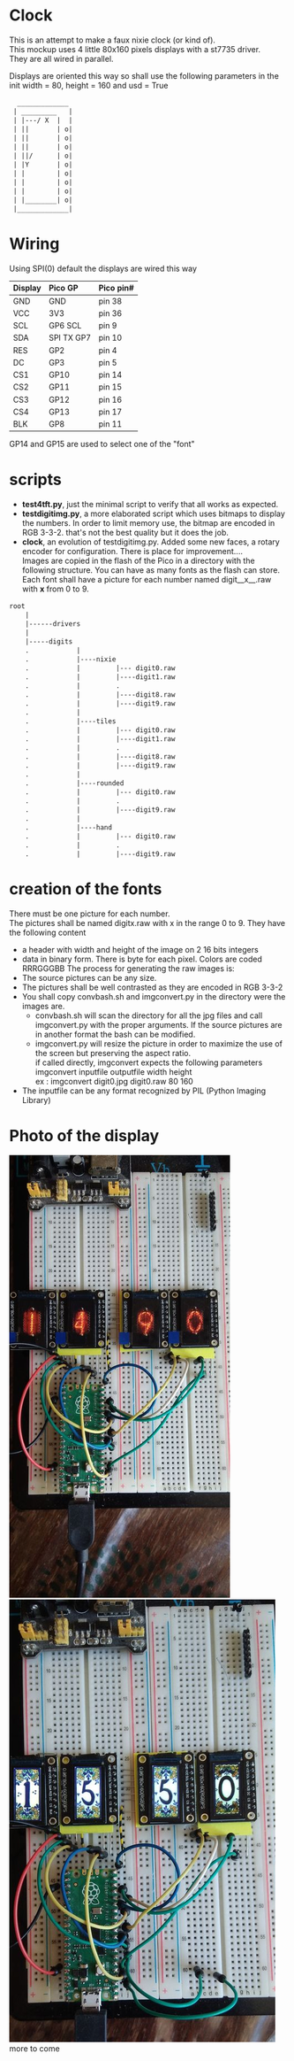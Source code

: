 # Clock

This is an attempt to make a faux nixie clock (or kind of).  
This mockup uses 4 little 80x160 pixels displays with a st7735 driver.  
They are all wired in parallel.

 Displays are oriented this way so shall use the following parameters in the init
  width = 80, height = 160 and usd = True
```
  _____________
 | _________   |
 | |---/ X  |  |
 | ||       | o|
 | ||       | o|
 | ||       | o|
 | ||/      | o|
 | |Y       | o|
 | |        | o|
 | |        | o|
 | |        | o|
 | |________| o|
 |_____________|
```

# Wiring

 Using SPI(0) default the displays are wired this way  

| Display | Pico GP    | Pico pin# |
| :--- | :--- | :--- |
|   GND   | GND        | pin 38    | 
|   VCC   | 3V3        | pin 36    |
|   SCL   | GP6 SCL    | pin 9     | 
|   SDA   | SPI TX GP7 | pin 10    | 
|   RES   | GP2        | pin 4     | 
|    DC   | GP3        | pin 5     | 
|   CS1   | GP10       | pin 14    | 
|   CS2   | GP11       | pin 15    | 
|   CS3   | GP12       | pin 16    | 
|   CS4   | GP13       | pin 17    | 
|   BLK   | GP8        | pin 11    |

GP14 and GP15 are used to select one of the "font"


# scripts
* **test4tft.py**, just the minimal script to verify that all works as expected.
* **testdigitimg.py**, a more elaborated script which uses bitmaps to display the numbers. In order to limit memory use, the bitmap are encoded in RGB 3-3-2. that's not the best quality but it does the job.  
* **clock**, an evolution of testdigitimg.py. Added some new faces, a rotary encoder for configuration. There is place for improvement....  
Images are copied in the flash of the Pico in a directory with the following structure. You can have as many fonts as the flash can store. Each font shall have a picture for each number named digit__x__.raw with __x__ from 0 to 9.
```
root
    |
    |------drivers 
    |
    |-----digits
    .            |
    .            |----nixie
    .            |         |--- digit0.raw
    .            |         |----digit1.raw
    .            |         .
    .            |         |----digit8.raw
    .            |         |----digit9.raw
    .            |
    .            |----tiles
    .            |         |--- digit0.raw
    .            |         |----digit1.raw
    .            |         .
    .            |         |----digit8.raw
    .            |         |----digit9.raw
    .            |
    .            |----rounded
    .            |         |--- digit0.raw
    .            |         .
    .            |         |----digit9.raw
    .            |
    .            |----hand
    .            |         |--- digit0.raw
    .            |         .
    .            |         |----digit9.raw
```

# creation of the fonts

There must be one picture for each number.  
The pictures shall be named digitx.raw with x in the range 0 to 9. They have the following content  
* a header with width and height of the image on 2 16 bits integers
* data in binary form. There is byte for each pixel. Colors are coded RRRGGGBB
The process for generating the raw images is:
* The source pictures can be any size.  
* The pictures shall be well contrasted as they are encoded in RGB 3-3-2
* You shall copy convbash.sh and imgconvert.py in the directory were the images are.  
  * convbash.sh will scan the directory for all the jpg files and call imgconvert.py with the proper arguments. If the source pictures are in another format the bash can be modified.  
  * imgconvert.py will resize the picture in order to maximize the use of the screen but preserving the aspect ratio.  
if called directly, imgconvert expects the following parameters  
imgconvert inputfile outputfile width height  
ex : imgconvert digit0.jpg digit0.raw 80 160  
* The inputfile can be any format recognized by PIL (Python Imaging Library)  

# Photo of the display
![with nixie pictures](counter.jpg) ![with tiles pictures](time.jpg)  
more to come
